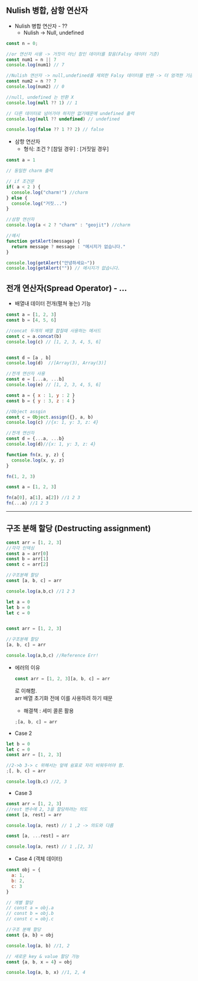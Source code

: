 ## Nulish 병합, 삼항 연산자


- Nulish 병합 연산자 - ??
  - Nulish -> Null, undefined
```jsx
const n = 0; 

//or 연산자 사용 -> 거짓이 아닌 참인 데이터를 찾음(Falsy 데이터 기준)
const num1 = n || 7
console.log(num1) // 7

//Nulish 연산자 -> null,undefined를 제외한 Falsy 데이터를 반환 -> 더 엄격한 기준
const num2 = n ?? 7
console.log(num2) // 0

//null, undefined 는 반환 X
console.log(null ?? 1) // 1

// 다른 데이터로 넘어가야 하지만 없기때문에 undefined 출력
console.log(null ?? undefined) // undefined

console.log(false ?? 1 ?? 2) // false
```

- 삼항 연산자
  - 형식:  조건 ? [참일 경우] : [거짓일 경우]

```jsx
const a = 1

// 동일한 charm 출력

// if 조건문
if( a < 2 ) {
  console.log("charm!") //charm
} else {
  console.log("거짓...")
}

//삼항 연산자 
console.log(a < 2 ? "charm" : "geojit") //charm
```


```jsx
//예시
function getAlert(message) {
  return message ? message : "메시지가 없습니다."
}

console.log(getAlert("안녕하세요~"))
console.log(getAlert("")) // 메시지가 없습니다.
```


## 전개 연산자(Spread Operator) - ...
- 배열내 데이터 전개(펼쳐 놓는) 기능

```jsx
const a = [1, 2, 3]
const b = [4, 5, 6]

//concat 두개의 배열 합칠때 사용하는 메서드
const c = a.concat(b)
console.log(c) // [1, 2, 3, 4, 5, 6]


const d = [a , b]
console.log(d)  //[Array(3), Array(3)]

//전개 연산자 사용
const e = [...a, ...b]
console.log(e) // [1, 2, 3, 4, 5, 6]
```

```jsx
const a = { x : 1, y : 2 }
const b = { y : 3, z : 4 }

//Object assgin
const c = Object.assign({}, a, b)
console.log(c) //{x: 1, y: 3, z: 4}

//전개 연산자
const d = {...a, ...b}
console.log(d)//{x: 1, y: 3, z: 4}
```

```jsx
function fn(x, y, z) {
  console.log(x, y, z)
}

fn(1, 2, 3)

const a = [1, 2, 3]

fn(a[0], a[1], a[2]) //1 2 3
fn(...a) //1 2 3
```

---

## 구조 분해 할당 (Destructing assignment)

```jsx
const arr = [1, 2, 3]
//각각 인덱싱
const a = arr[0]
const b = arr[1]
const c = arr[2]

//구조분해 할당
const [a, b, c] = arr

console.log(a,b,c) //1 2 3
```

```jsx
let a = 0 
let b = 0
let c = 0


const arr = [1, 2, 3]

//구조분해 할당
[a, b, c] = arr

console.log(a,b,c) //Reference Err!
```

  - 에러의 이유
    ```jsx
    const arr = [1, 2, 3][a, b, c] = arr
    ```
    로 이해함.   
    arr 배열 초기화 전에 이를 사용하려 하기 때문

    - 해결책 : 세미 콜론 활용
    ```jsx
    ;[a, b, c] = arr
    ```
  

- Case 2

```jsx
let b = 0
let c = 0
const arr = [1, 2, 3]

//2->b 3-> c 위해서는 앞에 쉼표로 자리 비워두어야 함.
;[, b, c] = arr

console.log(b,c) //2, 3
```

- Case 3
```jsx
const arr = [1, 2, 3]
//rest 변수에 2, 3을 할당하려는 의도
const [a, rest] = arr

console.log(a, rest) // 1 ,2 -> 의도와 다름
```

```jsx
const [a, ...rest] = arr

console.log(a, rest) // 1 ,[2, 3]
```


- Case 4 (객체 데이터)
```jsx
const obj = {
  a: 1,
  b: 2,
  c: 3
}

// 개별 할당
// const a = obj.a
// const b = obj.b
// const c = obj.c

//구조 분해 할당
const {a, b} = obj

console.log(a, b) //1, 2 

// 새로운 key & value 할당 가능
const {a, b, x = 4} = obj

console.log(a, b, x) //1, 2, 4
```
